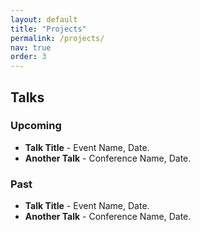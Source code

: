 ```yaml
---
layout: default
title: "Projects"
permalink: /projects/
nav: true
order: 3
---
```


## Talks

### Upcoming

- **Talk Title** - Event Name, Date.
- **Another Talk** - Conference Name, Date.

### Past

- **Talk Title** - Event Name, Date.
- **Another Talk** - Conference Name, Date.
